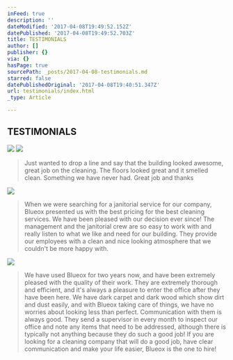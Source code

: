 ```yaml
---
inFeed: true
description: ''
dateModified: '2017-04-08T19:49:52.152Z'
datePublished: '2017-04-08T19:49:52.703Z'
title: TESTIMONIALS
author: []
publisher: {}
via: {}
hasPage: true
sourcePath: _posts/2017-04-08-testimonials.md
starred: false
datePublishedOriginal: '2017-04-08T19:40:51.347Z'
url: testimonials/index.html
_type: Article

---
```

## TESTIMONIALS
![](https://the-grid-user-content.s3-us-west-2.amazonaws.com/e7f2cce6-4193-4711-ab08-43b2bea4b6fa.jpg)
![](https://the-grid-user-content.s3-us-west-2.amazonaws.com/ffa4f28b-d1ed-417e-9256-1336c327f63a.png)

> Just wanted to drop a line and say that the building looked awesome, great job on the cleaning. The floors looked great and it smelled clean. Something we have never had. Great job and thanks

![](https://the-grid-user-content.s3-us-west-2.amazonaws.com/807152fb-cfe7-4f43-a8fb-701dc8b31bb5.png)

> When we were searching for a janitorial service for our company, Blueox presented us with the best pricing for the best cleaning services. We have been pleased with our decision ever since! The management and the janitorial crew are so easy to work with and really listen to what we like and need for our building. They provide our employees with a clean and nice looking atmosphere that we couldn't be more happy with.

![](https://the-grid-user-content.s3-us-west-2.amazonaws.com/bb1162f1-5d3e-48e3-8637-1d6ee2379513.png)

> We have used Blueox for two years now, and have been extremely pleased with the quality of their work. They are extremely thorough and efficient, and it's always a pleasure to enter the office after they have been here. We have dark carpet and dark wood which show dirt and dust easily, and with Blueox taking care of things, we have no worries about looking less than perfect. Communication with them is always good. They send a supervisor in every month to inspect our office and note any items that need to be addressed, although there is typically not anything because they do such a good job! If you are looking for a cleaning company that will do a good job, have clear communication and make your life easier, Blueox is the one to hire!